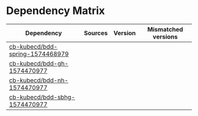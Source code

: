 # Dependency Matrix

Dependency | Sources | Version | Mismatched versions
---------- | ------- | ------- | -------------------
[cb-kubecd/bdd-spring-1574468979](https://github.com/cb-kubecd/bdd-spring-1574468979.git) |  | []() | 
[cb-kubecd/bdd-gh-1574470977](https://github.com/cb-kubecd/bdd-gh-1574470977.git) |  | []() | 
[cb-kubecd/bdd-nh-1574470977](https://github.com/cb-kubecd/bdd-nh-1574470977.git) |  | []() | 
[cb-kubecd/bdd-sbhg-1574470977](https://github.com/cb-kubecd/bdd-sbhg-1574470977.git) |  | []() | 
